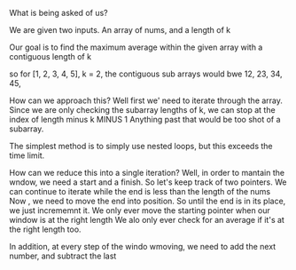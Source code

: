 What is being asked of us?

We are given two inputs.
An array of nums,
and a length of k

Our goal is to find the maximum average within the given array with a contiguous length of k

so for 
[1, 2, 3, 4, 5], k = 2,
the contiguous sub arrays would bwe 12, 23, 34, 45,

How can we approach this?
Well first we' need to iterate through the array. Since we are only checking the subarray lengths of k, we can stop at the index of length minus k MINUS 1
Anything past that would be too shot of a subarray.

The simplest method is to simply use nested loops, but this exceeds the time limit.

How can we reduce this into a single iteration?
Well, in order to mantain the wndow, we need a start and a finish. So let's keep track of two pointers.
We can continue to iterate while the end is less than the length of the nums
Now , we need to move the end into position. So until the end is in its place, we just incrememnt it.
We only ever move the starting pointer when our window is at the right length
We alo only ever check for an average if it's at the right length too.

In addition, at every step of the windo wmoving, we need to add the next number, and subtract the last